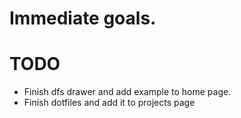 # Immediate goals.

# TODO
  * Finish dfs drawer and add example to home page.
  * Finish dotfiles and add it to projects page